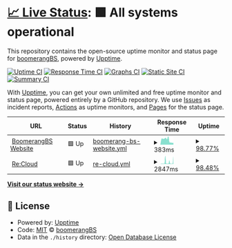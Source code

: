 # [📈 Live Status](https://boomerangBS.github.io/uptime): <!--live status--> **🟩 All systems operational**

This repository contains the open-source uptime monitor and status page for [boomerangBS](https://replit.com/@boomerangBS), powered by [Upptime](https://github.com/upptime/upptime).

[![Uptime CI](https://github.com/boomerangBS/uptime/workflows/Uptime%20CI/badge.svg)](https://github.com/boomerangBS/uptime/actions?query=workflow%3A%22Uptime+CI%22)
[![Response Time CI](https://github.com/boomerangBS/uptime/workflows/Response%20Time%20CI/badge.svg)](https://github.com/boomerangBS/uptime/actions?query=workflow%3A%22Response+Time+CI%22)
[![Graphs CI](https://github.com/boomerangBS/uptime/workflows/Graphs%20CI/badge.svg)](https://github.com/boomerangBS/uptime/actions?query=workflow%3A%22Graphs+CI%22)
[![Static Site CI](https://github.com/boomerangBS/uptime/workflows/Static%20Site%20CI/badge.svg)](https://github.com/boomerangBS/uptime/actions?query=workflow%3A%22Static+Site+CI%22)
[![Summary CI](https://github.com/boomerangBS/uptime/workflows/Summary%20CI/badge.svg)](https://github.com/boomerangBS/uptime/actions?query=workflow%3A%22Summary+CI%22)

With [Upptime](https://upptime.js.org), you can get your own unlimited and free uptime monitor and status page, powered entirely by a GitHub repository. We use [Issues](https://github.com/boomerangBS/uptime/issues) as incident reports, [Actions](https://github.com/boomerangBS/uptime/actions) as uptime monitors, and [Pages](https://boomerangBS.github.io/uptime) for the status page.

<!--start: status pages-->
<!-- This summary is generated by Upptime (https://github.com/upptime/upptime) -->
<!-- Do not edit this manually, your changes will be overwritten -->
<!-- prettier-ignore -->
| URL | Status | History | Response Time | Uptime |
| --- | ------ | ------- | ------------- | ------ |
| <img alt="" src="https://icons.duckduckgo.com/ip3/www.boomerangbs.fr.ico" height="13"> [BoomerangBS Website](https://www.boomerangbs.fr) | 🟩 Up | [boomerang-bs-website.yml](https://github.com/boomerangBS/uptime/commits/HEAD/history/boomerang-bs-website.yml) | <details><summary><img alt="Response time graph" src="./graphs/boomerang-bs-website/response-time-week.png" height="20"> 383ms</summary><br><a href="https://boomerangBS.github.io/uptime/history/boomerang-bs-website"><img alt="Response time 367" src="https://img.shields.io/endpoint?url=https%3A%2F%2Fraw.githubusercontent.com%2FboomerangBS%2Fuptime%2FHEAD%2Fapi%2Fboomerang-bs-website%2Fresponse-time.json"></a><br><a href="https://boomerangBS.github.io/uptime/history/boomerang-bs-website"><img alt="24-hour response time 183" src="https://img.shields.io/endpoint?url=https%3A%2F%2Fraw.githubusercontent.com%2FboomerangBS%2Fuptime%2FHEAD%2Fapi%2Fboomerang-bs-website%2Fresponse-time-day.json"></a><br><a href="https://boomerangBS.github.io/uptime/history/boomerang-bs-website"><img alt="7-day response time 383" src="https://img.shields.io/endpoint?url=https%3A%2F%2Fraw.githubusercontent.com%2FboomerangBS%2Fuptime%2FHEAD%2Fapi%2Fboomerang-bs-website%2Fresponse-time-week.json"></a><br><a href="https://boomerangBS.github.io/uptime/history/boomerang-bs-website"><img alt="30-day response time 367" src="https://img.shields.io/endpoint?url=https%3A%2F%2Fraw.githubusercontent.com%2FboomerangBS%2Fuptime%2FHEAD%2Fapi%2Fboomerang-bs-website%2Fresponse-time-month.json"></a><br><a href="https://boomerangBS.github.io/uptime/history/boomerang-bs-website"><img alt="1-year response time 367" src="https://img.shields.io/endpoint?url=https%3A%2F%2Fraw.githubusercontent.com%2FboomerangBS%2Fuptime%2FHEAD%2Fapi%2Fboomerang-bs-website%2Fresponse-time-year.json"></a></details> | <details><summary><a href="https://boomerangBS.github.io/uptime/history/boomerang-bs-website">98.77%</a></summary><a href="https://boomerangBS.github.io/uptime/history/boomerang-bs-website"><img alt="All-time uptime 99.53%" src="https://img.shields.io/endpoint?url=https%3A%2F%2Fraw.githubusercontent.com%2FboomerangBS%2Fuptime%2FHEAD%2Fapi%2Fboomerang-bs-website%2Fuptime.json"></a><br><a href="https://boomerangBS.github.io/uptime/history/boomerang-bs-website"><img alt="24-hour uptime 100.00%" src="https://img.shields.io/endpoint?url=https%3A%2F%2Fraw.githubusercontent.com%2FboomerangBS%2Fuptime%2FHEAD%2Fapi%2Fboomerang-bs-website%2Fuptime-day.json"></a><br><a href="https://boomerangBS.github.io/uptime/history/boomerang-bs-website"><img alt="7-day uptime 98.77%" src="https://img.shields.io/endpoint?url=https%3A%2F%2Fraw.githubusercontent.com%2FboomerangBS%2Fuptime%2FHEAD%2Fapi%2Fboomerang-bs-website%2Fuptime-week.json"></a><br><a href="https://boomerangBS.github.io/uptime/history/boomerang-bs-website"><img alt="30-day uptime 99.53%" src="https://img.shields.io/endpoint?url=https%3A%2F%2Fraw.githubusercontent.com%2FboomerangBS%2Fuptime%2FHEAD%2Fapi%2Fboomerang-bs-website%2Fuptime-month.json"></a><br><a href="https://boomerangBS.github.io/uptime/history/boomerang-bs-website"><img alt="1-year uptime 99.53%" src="https://img.shields.io/endpoint?url=https%3A%2F%2Fraw.githubusercontent.com%2FboomerangBS%2Fuptime%2FHEAD%2Fapi%2Fboomerang-bs-website%2Fuptime-year.json"></a></details>
| <img alt="" src="https://icons.duckduckgo.com/ip3/cloud.boomerangbs.fr.ico" height="13"> [Re:Cloud](https://cloud.boomerangbs.fr) | 🟩 Up | [re-cloud.yml](https://github.com/boomerangBS/uptime/commits/HEAD/history/re-cloud.yml) | <details><summary><img alt="Response time graph" src="./graphs/re-cloud/response-time-week.png" height="20"> 2847ms</summary><br><a href="https://boomerangBS.github.io/uptime/history/re-cloud"><img alt="Response time 1715" src="https://img.shields.io/endpoint?url=https%3A%2F%2Fraw.githubusercontent.com%2FboomerangBS%2Fuptime%2FHEAD%2Fapi%2Fre-cloud%2Fresponse-time.json"></a><br><a href="https://boomerangBS.github.io/uptime/history/re-cloud"><img alt="24-hour response time 261" src="https://img.shields.io/endpoint?url=https%3A%2F%2Fraw.githubusercontent.com%2FboomerangBS%2Fuptime%2FHEAD%2Fapi%2Fre-cloud%2Fresponse-time-day.json"></a><br><a href="https://boomerangBS.github.io/uptime/history/re-cloud"><img alt="7-day response time 2847" src="https://img.shields.io/endpoint?url=https%3A%2F%2Fraw.githubusercontent.com%2FboomerangBS%2Fuptime%2FHEAD%2Fapi%2Fre-cloud%2Fresponse-time-week.json"></a><br><a href="https://boomerangBS.github.io/uptime/history/re-cloud"><img alt="30-day response time 1715" src="https://img.shields.io/endpoint?url=https%3A%2F%2Fraw.githubusercontent.com%2FboomerangBS%2Fuptime%2FHEAD%2Fapi%2Fre-cloud%2Fresponse-time-month.json"></a><br><a href="https://boomerangBS.github.io/uptime/history/re-cloud"><img alt="1-year response time 1715" src="https://img.shields.io/endpoint?url=https%3A%2F%2Fraw.githubusercontent.com%2FboomerangBS%2Fuptime%2FHEAD%2Fapi%2Fre-cloud%2Fresponse-time-year.json"></a></details> | <details><summary><a href="https://boomerangBS.github.io/uptime/history/re-cloud">98.48%</a></summary><a href="https://boomerangBS.github.io/uptime/history/re-cloud"><img alt="All-time uptime 99.37%" src="https://img.shields.io/endpoint?url=https%3A%2F%2Fraw.githubusercontent.com%2FboomerangBS%2Fuptime%2FHEAD%2Fapi%2Fre-cloud%2Fuptime.json"></a><br><a href="https://boomerangBS.github.io/uptime/history/re-cloud"><img alt="24-hour uptime 100.00%" src="https://img.shields.io/endpoint?url=https%3A%2F%2Fraw.githubusercontent.com%2FboomerangBS%2Fuptime%2FHEAD%2Fapi%2Fre-cloud%2Fuptime-day.json"></a><br><a href="https://boomerangBS.github.io/uptime/history/re-cloud"><img alt="7-day uptime 98.48%" src="https://img.shields.io/endpoint?url=https%3A%2F%2Fraw.githubusercontent.com%2FboomerangBS%2Fuptime%2FHEAD%2Fapi%2Fre-cloud%2Fuptime-week.json"></a><br><a href="https://boomerangBS.github.io/uptime/history/re-cloud"><img alt="30-day uptime 99.37%" src="https://img.shields.io/endpoint?url=https%3A%2F%2Fraw.githubusercontent.com%2FboomerangBS%2Fuptime%2FHEAD%2Fapi%2Fre-cloud%2Fuptime-month.json"></a><br><a href="https://boomerangBS.github.io/uptime/history/re-cloud"><img alt="1-year uptime 99.37%" src="https://img.shields.io/endpoint?url=https%3A%2F%2Fraw.githubusercontent.com%2FboomerangBS%2Fuptime%2FHEAD%2Fapi%2Fre-cloud%2Fuptime-year.json"></a></details>

<!--end: status pages-->

[**Visit our status website →**](https://boomerangBS.github.io/uptime)

## 📄 License

- Powered by: [Upptime](https://github.com/upptime/upptime)
- Code: [MIT](./LICENSE) © [boomerangBS](https://replit.com/@boomerangBS)
- Data in the `./history` directory: [Open Database License](https://opendatacommons.org/licenses/odbl/1-0/)
